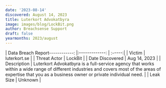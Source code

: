 ```yaml
---
date: '2023-08-14'
discovered: August 14, 2023
title: Luterkort Advokatbyra
image: images/blog/LockBit.png
author: Breachsense Support
draft: false
yearmonths: 2023/august
---
```


| Data Breach Report------------:     |:-------------:    | :-----:|
| Victim      | luterkort.se      | 
| Threat Actor      | LockBit      | 
| Date Discovered      | Aug 14, 2023      | 
| Description      | Luterkort Advokatbyra is a full-service agency that works within a wide range of different industries and covers most of the areas of expertise that you as a business owner or private individual need.      | 
| Leak Size      | Unknown      | 

